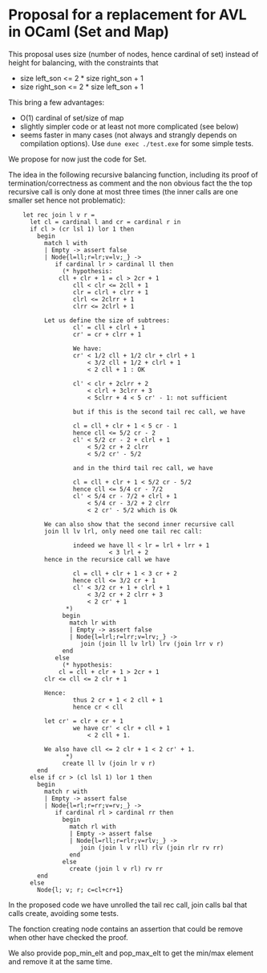 Proposal for a replacement for AVL in OCaml (Set and Map)
=========================================================

This proposal uses size (number of nodes, hence cardinal of set) instead of height for balancing,
with the constraints that
- size left_son <= 2 * size right_son + 1
- size right_son <= 2 * size left_son + 1

This bring a few advantages:

- O(1) cardinal of set/size of map
- slightly simpler code or at least not more complicated (see below)
- seems faster in many cases (not always and strangly depends
  on compilation options). Use `dune exec ./test.exe` for some
  simple tests.

We propose for now just the code for Set.

The idea in the following recursive balancing function, including its proof
of termination/correctness as comment and the non obvious fact the the top recursive call
is only done at most three times (the inner calls are one smaller set hence not problematic):
```
    let rec join l v r =
      let cl = cardinal l and cr = cardinal r in
      if cl > (cr lsl 1) lor 1 then
        begin
          match l with
          | Empty -> assert false
          | Node{l=ll;r=lr;v=lv;_} ->
             if cardinal lr > cardinal ll then
               (* hypothesis:
	          cll + clr + 1 = cl > 2cr + 1
                  cll < clr <= 2cll + 1
                  clr = clrl + clrr + 1
                  clrl <= 2clrr + 1
                  clrr <= 2clrl + 1

		  Let us define the size of subtrees:
                  cl' = cll + clrl + 1
                  cr' = cr + clrr + 1

                  We have:
                  cr' < 1/2 cll + 1/2 clr + clrl + 1
                      < 3/2 cll + 1/2 + clrl + 1
                      < 2 cll + 1 : OK

                  cl' < clr + 2clrr + 2
                      < clrl + 3clrr + 3
                      < 5clrr + 4 < 5 cr' - 1: not sufficient

                  but if this is the second tail rec call, we have

                  cl = cll + clr + 1 < 5 cr - 1
                  hence cll <= 5/2 cr - 2
                  cl' < 5/2 cr - 2 + clrl + 1
                      < 5/2 cr + 2 clrr
                      < 5/2 cr' - 5/2

                  and in the third tail rec call, we have

                  cl = cll + clr + 1 < 5/2 cr - 5/2
                  hence cll <= 5/4 cr - 7/2
                  cl' < 5/4 cr - 7/2 + clrl + 1
                      < 5/4 cr - 3/2 + 2 clrr
                      < 2 cr' - 5/2 which is Ok

		  We can also show that the second inner recursive call
		  join ll lv lrl, only need one tail rec call:

                  indeed we have ll < lr = lrl + lrr + 1
		                    < 3 lrl + 2
		  hence in the recursice call we have

                  cl = cll + clr + 1 < 3 cr + 2
                  hence cll <= 3/2 cr + 1
                  cl' < 3/2 cr + 1 + clrl + 1
                      < 3/2 cr + 2 clrr + 3
                      < 2 cr' + 1
                *)
               begin
                 match lr with
                 | Empty -> assert false
                 | Node{l=lrl;r=lrr;v=lrv;_} ->
                    join (join ll lv lrl) lrv (join lrr v r)
               end
             else
               (* hypothesis:
	          cl = cll + clr + 1 > 2cr + 1
		  clr <= cll <= 2 clr + 1

		  Hence:
                  thus 2 cr + 1 < 2 cll + 1
                  hence cr < cll

		  let cr' = clr + cr + 1
                  we have cr' < clr + cll + 1
		              < 2 cll + 1.

		  We also have cll <= 2 clr + 1 < 2 cr' + 1.
                *)
               create ll lv (join lr v r)
        end
      else if cr > (cl lsl 1) lor 1 then
        begin
          match r with
          | Empty -> assert false
          | Node{l=rl;r=rr;v=rv;_} ->
             if cardinal rl > cardinal rr then
               begin
                 match rl with
                 | Empty -> assert false
                 | Node{l=rll;r=rlr;v=rlv;_} ->
                    join (join l v rll) rlv (join rlr rv rr)
                 end
               else
                 create (join l v rl) rv rr
        end
      else
        Node{l; v; r; c=cl+cr+1}
```

In the proposed code we have unrolled the tail rec call, join calls bal that calls create,
avoiding some tests.

The fonction creating node contains an assertion that could be remove when
other have checked the proof.

We also provide pop_min_elt and pop_max_elt to get the min/max element and remove it at
the same time. 


